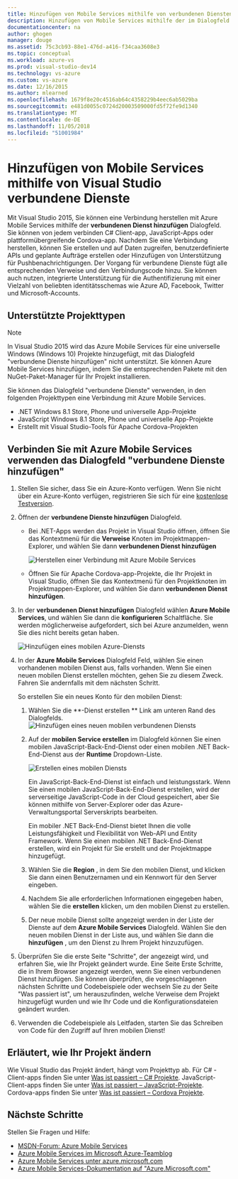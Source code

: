 ```yaml
---
title: Hinzufügen von Mobile Services mithilfe von verbundenen Diensten in Visual Studio | Microsoft-Dokumentation
description: Hinzufügen von Mobile Services mithilfe der im Dialogfeld "Visual Studio verbundene Dienste hinzufügen"
documentationcenter: na
author: ghogen
manager: douge
ms.assetid: 75c3cb93-88e1-476d-a416-f34caa3608e3
ms.topic: conceptual
ms.workload: azure-vs
ms.prod: visual-studio-dev14
ms.technology: vs-azure
ms.custom: vs-azure
ms.date: 12/16/2015
ms.author: mlearned
ms.openlocfilehash: 1679f8e20c4516ab64c4358229b4eec6ab5029ba
ms.sourcegitcommit: e481d0055c0724d20003509000fd5f72fe9d1340
ms.translationtype: MT
ms.contentlocale: de-DE
ms.lasthandoff: 11/05/2018
ms.locfileid: "51001984"
---
```

# <a name="adding-mobile-services-by-using-visual-studio-connected-services"></a>Hinzufügen von Mobile Services mithilfe von Visual Studio verbundene Dienste
Mit Visual Studio 2015, Sie können eine Verbindung herstellen mit Azure Mobile Services mithilfe der **verbundenen Dienst hinzufügen** Dialogfeld. Sie können von jedem verbinden C# Client-app, JavaScript-Apps oder plattformübergreifende Cordova-app. Nachdem Sie eine Verbindung herstellen, können Sie erstellen und auf Daten zugreifen, benutzerdefinierte APIs und geplante Aufträge erstellen oder Hinzufügen von Unterstützung für Pushbenachrichtigungen.  Der Vorgang für verbundene Dienste fügt alle entsprechenden Verweise und den Verbindungscode hinzu. Sie können auch nutzen, integrierte Unterstützung für die Authentifizierung mit einer Vielzahl von beliebten identitätsschemas wie Azure AD, Facebook, Twitter und Microsoft-Accounts.

## <a name="supported-project-types"></a>Unterstützte Projekttypen
> [!NOTE]
> In Visual Studio 2015 wird das Azure Mobile Services für eine universelle Windows (Windows 10) Projekte hinzugefügt, mit das Dialogfeld "verbundene Dienste hinzufügen" nicht unterstützt. Sie können Azure Mobile Services hinzufügen, indem Sie die entsprechenden Pakete mit den NuGet-Paket-Manager für Ihr Projekt installieren.
> 
> 

Sie können das Dialogfeld "verbundene Dienste" verwenden, in den folgenden Projekttypen eine Verbindung mit Azure Mobile Services.

* .NET Windows 8.1 Store, Phone und universelle App-Projekte
* JavaScript Windows 8.1 Store, Phone und universelle App-Projekte
* Erstellt mit Visual Studio-Tools für Apache Cordova-Projekten

## <a name="connect-to-azure-mobile-services-using-the-add-connected-services-dialog"></a>Verbinden Sie mit Azure Mobile Services verwenden das Dialogfeld "verbundene Dienste hinzufügen"
1. Stellen Sie sicher, dass Sie ein Azure-Konto verfügen. Wenn Sie nicht über ein Azure-Konto verfügen, registrieren Sie sich für eine [kostenlose Testversion](http://go.microsoft.com/fwlink/?LinkId=518146).
2. Öffnen der **verbundene Dienste hinzufügen** Dialogfeld.
   
   * Bei .NET-Apps werden das Projekt in Visual Studio öffnen, öffnen Sie das Kontextmenü für die **Verweise** Knoten im Projektmappen-Explorer, und wählen Sie dann **verbundenen Dienst hinzufügen**
     
        ![Herstellen einer Verbindung mit Azure Mobile Services](./media/vs-azure-tools-connected-services-add-mobile-services/IC797635.png)
   * Öffnen Sie für Apache Cordova-app-Projekte, die Ihr Projekt in Visual Studio, öffnen Sie das Kontextmenü für den Projektknoten im Projektmappen-Explorer, und wählen Sie dann **verbundenen Dienst hinzufügen**.
3. In der **verbundenen Dienst hinzufügen** Dialogfeld wählen **Azure Mobile Services**, und wählen Sie dann die **konfigurieren** Schaltfläche. Sie werden möglicherweise aufgefordert, sich bei Azure anzumelden, wenn Sie dies nicht bereits getan haben.
   
    ![Hinzufügen eines mobilen Azure-Diensts](./media/vs-azure-tools-connected-services-add-mobile-services/IC797636.png)
4. In der **Azure Mobile Services** Dialogfeld Feld, wählen Sie einen vorhandenen mobilen Dienst aus, falls vorhanden. Wenn Sie einen neuen mobilen Dienst erstellen möchten, gehen Sie zu diesem Zweck. Fahren Sie andernfalls mit dem nächsten Schritt.
   
    So erstellen Sie ein neues Konto für den mobilen Dienst:
   
   1. Wählen Sie die **-Dienst erstellen ** Link am unteren Rand des Dialogfelds.
       ![Hinzufügen eines neuen mobilen verbundenen Diensts](./media/vs-azure-tools-connected-services-add-mobile-services/IC797637.png)
   2. Auf der **mobilen Service erstellen** im Dialogfeld können Sie einen mobilen JavaScript-Back-End-Dienst oder einen mobilen .NET Back-End-Dienst aus der **Runtime** Dropdown-Liste. 
      
       ![Erstellen eines mobilen Diensts](./media/vs-azure-tools-connected-services-add-mobile-services/IC797638.png)
      
       Ein JavaScript-Back-End-Dienst ist einfach und leistungsstark. Wenn Sie einen mobilen JavaScript-Back-End-Dienst erstellen, wird der serverseitige JavaScript-Code in der Cloud gespeichert, aber Sie können mithilfe von Server-Explorer oder das Azure-Verwaltungsportal Serverskripts bearbeiten. 
      
       Ein mobiler .NET Back-End-Dienst bietet Ihnen die volle Leistungsfähigkeit und Flexibilität von Web-API und Entity Framework. Wenn Sie einen mobilen .NET Back-End-Dienst erstellen, wird ein Projekt für Sie erstellt und der Projektmappe hinzugefügt. 
   3. Wählen Sie die **Region** , in dem Sie den mobilen Dienst, und klicken Sie dann einen Benutzernamen und ein Kennwort für den Server eingeben.
   4. Nachdem Sie alle erforderlichen Informationen eingegeben haben, wählen Sie die **erstellen** klicken, um den mobilen Dienst zu erstellen.
   5. Der neue mobile Dienst sollte angezeigt werden in der Liste der Dienste auf dem **Azure Mobile Services** Dialogfeld. Wählen Sie den neuen mobilen Dienst in der Liste aus, und wählen Sie dann die **hinzufügen** , um den Dienst zu Ihrem Projekt hinzuzufügen.
5. Überprüfen Sie die erste Seite "Schritte", der angezeigt wird, und erfahren Sie, wie Ihr Projekt geändert wurde. Eine Seite Erste Schritte, die in Ihrem Browser angezeigt werden, wenn Sie einen verbundenen Dienst hinzufügen. Sie können überprüfen, die vorgeschlagenen nächsten Schritte und Codebeispiele oder wechseln Sie zu der Seite "Was passiert ist", um herauszufinden, welche Verweise dem Projekt hinzugefügt wurden und wie Ihr Code und die Konfigurationsdateien geändert wurden.
6. Verwenden die Codebeispiele als Leitfaden, starten Sie das Schreiben von Code für den Zugriff auf Ihren mobilen Dienst!

## <a name="how-your-project-is-modified"></a>Erläutert, wie Ihr Projekt ändern
Wie Visual Studio das Projekt ändert, hängt vom Projekttyp ab. Für C# -Client-apps finden Sie unter [Was ist passiert – C# Projekte](http://go.microsoft.com/fwlink/p/?LinkId=513119). JavaScript-Client-apps finden Sie unter [Was ist passiert – JavaScript-Projekte](http://go.microsoft.com/fwlink/p/?LinkId=513120). Cordova-apps finden Sie unter [Was ist passiert – Cordova Projekte](http://go.microsoft.com/fwlink/p/?LinkId=513116).

## <a name="next-steps"></a>Nächste Schritte
Stellen Sie Fragen und Hilfe: 

* [MSDN-Forum: Azure Mobile Services](https://social.msdn.microsoft.com/forums/azure/home?forum=azuremobile)
* [Azure Mobile Services im Microsoft Azure-Teamblog](https://azure.microsoft.com/blog/topics/mobile/)
* [Azure Mobile Services unter azure.microsoft.com](https://azure.microsoft.com/services/mobile-services/)
* [Azure Mobile Services-Dokumentation auf "Azure.Microsoft.com"](https://azure.microsoft.com/documentation/services/mobile-services/)

